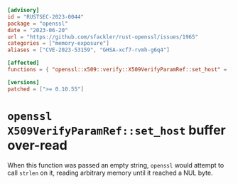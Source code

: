 ```toml
[advisory]
id = "RUSTSEC-2023-0044"
package = "openssl"
date = "2023-06-20"
url = "https://github.com/sfackler/rust-openssl/issues/1965"
categories = ["memory-exposure"]
aliases = ["CVE-2023-53159", "GHSA-xcf7-rvmh-g6q4"]

[affected]
functions = { "openssl::x509::verify::X509VerifyParamRef::set_host" = ["< 0.10.55, >=0.10.0"] }

[versions]
patched = [">= 0.10.55"]
```

# `openssl` `X509VerifyParamRef::set_host` buffer over-read

When this function was passed an empty string, `openssl` would attempt to call `strlen` on it, reading arbitrary memory until it reached a NUL byte.
